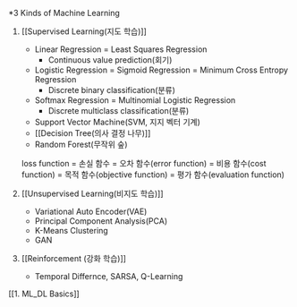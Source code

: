 *3 Kinds of Machine Learning
1. [[Supervised Learning(지도 학습)]]
	- Linear Regression = Least Squares Regression
		- Continuous value prediction(회기)
	- Logistic Regression = Sigmoid Regression = Minimum Cross Entropy Regression
		- Discrete binary classification(분류)
	- Softmax Regression = Multinomial Logistic Regression
		- Discrete multiclass classification(분류)
	- Support Vector Machine(SVM, 지지 벡터 기계)
	- [[Decision Tree(의사 결정 나무)]]
	- Random Forest(무작위 숲)

	loss function 
	= 손실 함수
	= 오차 함수(error function)
	= 비용 함수(cost function)
	= 목적 함수(objective function)
	= 평가 함수(evaluation function)

2.  [[Unsupervised Learning(비지도 학습)]]
	-  Variational Auto Encoder(VAE)
	-  Principal Component Analysis(PCA)
	- K-Means Clustering
	- GAN

3. [[Reinforcement (강화 학습)]]
	- Temporal Differnce, SARSA, Q-Learning


[[1. ML_DL Basics]]
